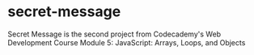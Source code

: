 # secret-message
Secret Message is the second project from Codecademy's Web Development Course Module 5: JavaScript: Arrays, Loops, and Objects

